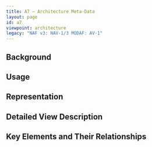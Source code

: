 ```yaml
---
title: A7 – Architecture Meta-Data
layout: page
id: a7
viewpoint: architecture
legacy: "NAF v3: NAV-1/3 MODAF: AV-1"
---
```



## Background

## Usage

## Representation

## Detailed View Description

## Key Elements and Their Relationships



